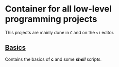 # Container for all low-level programming projects
This projects are mainly done in `C` and on the `vi` editor.

## [Basics](./0x00-hello_world)
Contains the basics of **c** and some ***shell*** scripts.
